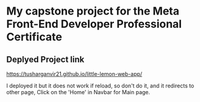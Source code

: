 # My capstone project for the Meta Front-End Developer Professional Certificate

## Deplyed Project link
https://tusharganvir21.github.io/little-lemon-web-app/

I deployed it but it does not work if reload, so don't do it, and it redirects to other page, Click on the 'Home' in Navbar for Main page.  
